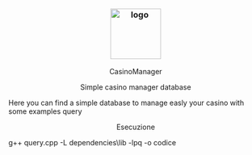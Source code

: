 <h3 align="center"><img src="https://i.imgur.com/yl0JUct.jpeg" alt="logo" height="100px"></h3>
<p align="center">CasinoManager</p>

<p3 align="center">
  <p align="center">Simple casino manager database</p>
</p3>


Here you can find a simple database to manage easly your casino with some examples query

<p align="center">
  <p align="center">Esecuzione</p>
</p>

g++ query.cpp -L dependencies\lib -lpq -o codice

